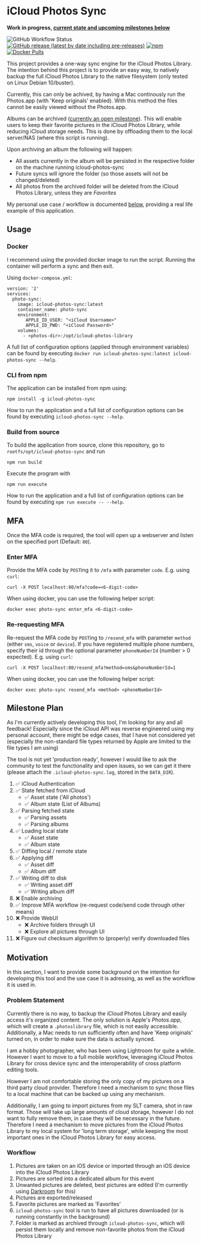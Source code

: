 # iCloud Photos Sync

**Work in progress, [current state and upcoming milestones below](#milestone-plan)**

![GitHub Workflow Status](https://img.shields.io/github/workflow/status/steilerdev/icloud-photos-sync/Build%20&%20Publish?label=GH%20Actions&style=for-the-badge)
[![GitHub release (latest by date including pre-releases)](https://img.shields.io/github/v/release/steilerdev/icloud-photos-sync?include_prereleases&style=for-the-badge)](https://github.com/steilerDev/icloud-photos-sync/releases)
[![npm](https://img.shields.io/npm/dm/icloud-photos-sync?label=npm%20downloads&style=for-the-badge)](https://www.npmjs.com/package/icloud-photos-sync)
[![Docker Pulls](https://img.shields.io/docker/pulls/steilerdev/icloud-photos-sync?style=for-the-badge)](https://hub.docker.com/r/steilerdev/icloud-photos-sync)

This project provides a one-way sync engine for the iCloud Photos Library. The intention behind this project is to provide an easy way, to natively backup the full iCloud Photos Library to the native filesystem (only tested on Linux Debian 10/buster).

Currently, this can only be achived, by having a Mac continously run the Photos.app (with 'Keep originals' enabled). With this method the files cannot be easily viewed without the Photos.app.

Albums can be archived ([currently an open milestone](#milestone-plan)). This will enable users to keep their favorite pictures in the iCloud Photos Library, while reducing iCloud storage needs. This is done by offloading them to the local server/NAS (where this script is running).

Upon archiving an album the following will happen:
- All assets currently in the album will be persisted in the respective folder on the machine running icloud-photos-sync
- Future syncs will ignore the folder (so those assets will not be changed/deleted)
- All photos from the archived folder will be deleted from the iCloud Photos Library, unless they are *Favorites*

My personal use case / workflow is documented [below](#motivation), providing a real life example of this application.

## Usage

### Docker
I recommend using the provided docker image to run the script. Running the container will perform a sync and then exit.

Using `docker-compose.yml`:
```
version: '2'
services:
  photo-sync:
    image: icloud-photos-sync:latest
    container_name: photo-sync
    environment:
       APPLE_ID_USER: "<iCloud Username>"
       APPLE_ID_PWD: "<iCloud Password>"
    volumes:
      - <photos-dir>:/opt/icloud-photos-library
```

A full list of configuration options (applied through environment variables) can be found by executing `docker run icloud-photos-sync:latest icloud-photos-sync --help`.

### CLI from npm
The application can be installed from npm using:
```
npm install -g icloud-photos-sync
```

How to run the application and a full list of configuration options can be found by executing `icloud-photos-sync --help`.

### Build from source
To build the application from source, clone this repository, go to `rootfs/opt/icloud-photos-sync` and run
```
npm run build
```

Execute the program with
```
npm run execute
```

How to run the application and a full list of configuration options can be found by executing `npm run execute -- --help`.

## MFA
Once the MFA code is required, the tool will open up a webserver and listen on the specified port (Default: `80`).
### Enter MFA
Provide the MFA code by `POST`ing it to `/mfa` with parameter `code`. E.g. using `curl`:
```
curl -X POST localhost:80/mfa?code=<6-digit-code>
```

When using docker, you can use the following helper script:
```
docker exec photo-sync enter_mfa <6-digit-code>
```

### Re-requesting MFA
Re-request the MFA code by `POST`ing to `/resend_mfa` with parameter `method` (either `sms`, `voice` or `device`). If you have registered multiple phone numbers, specify their id through the optional parameter `phoneNumberId` (number > 0 expected). E.g. using `curl`:
```
curl -X POST localhost:80/resend_mfa?method=sms&phoneNumberId=1
```

When using docker, you can use the following helper script:
```
docker exec photo-sync resend_mfa <method> <phoneNumberId>
```

## Milestone Plan
As I'm currently actively developing this tool, I'm looking for any and all feedback! Especially since the iCloud API was reverse engineered using my personal account, there might be edge cases, that I have not considered yet (especially the non-standard file types returned by Apple are limited to the file types I am using)

The tool is not yet 'production ready', however I would like to ask the community to test the functionality and open issues, so we can get it there (please attach the `.icloud-photos-sync.log`, stored in the `DATA_DIR`).

1. :white_check_mark: iCloud Authentication 
2. :white_check_mark: State fetched from iCloud
   - :white_check_mark: Asset state ('All photos')
   - :white_check_mark: Album state (List of Albums)
3. :white_check_mark: Parsing fetched state
   - :white_check_mark: Parsing assets
   - :white_check_mark: Parsing albums
4. :white_check_mark: Loading local state
   - :white_check_mark: Asset state
   - :white_check_mark: Album state
5. :white_check_mark: Diffing local / remote state
6. :white_check_mark: Applying diff
   - :white_check_mark: Asset diff
   - :white_check_mark: Album diff
7. :white_check_mark: Writing diff to disk
   - :white_check_mark: Writing asset diff
   - :white_check_mark: Writing album diff
8. :x: Enable archiving
9. :white_check_mark: Improve MFA workflow (re-request code/send code through other means)
10. :x: Provide WebUI
    - :x: Archive folders through UI
    - :x: Explore all pictures through UI
11. :x: Figure out checksum algorithm to (properly) verify downloaded files

## Motivation
In this section, I want to provide some background on the intention for developing this tool and the use case it is adressing, as well as the workflow it is used in.

### Problem Statement
Currently there is no way, to backup the iCloud Photos Library and easily access it's organized content. The only solution is Apple's *Photos.app*, which will create a `.photoslibrary` file, which is not easily accessible. Additionally, a Mac needs to run sufficiently often and have 'Keep originals' turned on, in order to make sure the data is actually synced.

I am a hobby photographer, who has been using Lightroom for quite a while. However I want to move to a full mobile workflow, leveraging iCloud Photos Library for cross device sync and the interoperability of cross platform editing tools.

However I am not comfortable storing the only copy of my pictures on a third party cloud provider. Therefore I need a mechanism to sync those files to a local machine that can be backed up using any mechanism.

Additionally, I am going to import pictures from my SLT camera, shot in raw format. Those will take up large amounts of cloud storage, however I do not want to fully remove them, in case they will be necessary in the future. Therefore I need a mechanism to move pictures from the iCloud Photos Library to my local system for 'long term storage', while keeping the most important ones in the iCloud Photos Library for easy access.

### Workflow
1. Pictures are taken on an iOS device or imported through an iOS device into the iCloud Photos Library
2. Pictures are sorted into a dedicated album for this event
3. Unwanted pictures are deleted, best pictures are edited (I'm currently using [Darkroom](https://darkroom.co/) for this)
4. Pictures are exported/released
5. Favorite pictures are marked as 'Favorites'
6. `icloud-photos-sync` tool is run to have all pictures downloaded (or is running constantly in the background)
7. Folder is marked as archived through `icloud-photos-sync`, which will persist them locally and remove non-favorite photos from the iCloud Photos Library
